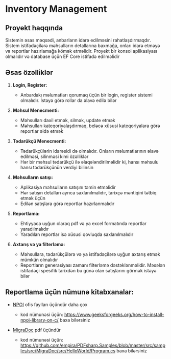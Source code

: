 # Inventory Management

## Proyekt haqqında

Sistemin əsas məqsədi, anbarların idarə edilməsini rahatlaşdırmaqdır. Sistem istifadəçilərə məhsulların detallarına baxmağa, onları idarə etməyə və reportlar hazırlamağa kömək etməlidir. Proyekt bir konsol aplikasiyası olmalıdır və database üçün EF Core istifadə edilməlidir

## Əsas özəlliklər

1. **Login, Register:**

   - Anbardakı məlumatları qorumaq üçün bir login, register sistemi olmalıdır. İstəyə görə rollar da əlavə edilə bilər

2. **Məhsul Menecmenti:**

   - Məhsulları daxil etmək, silmək, update etmək
   - Məhsulları kateqoriyalaşdırmaq, beləcə xüsusi kateqoriyalara görə reportlar əldə etmək

3. **Tədarükçü Menecmenti:**

   - Tədarükçülərin idarəsidi də olmalıdır. Onların məlumatlarının əlavə edilməsi, silinməsi kimi özəlliklər
   - Hər bir məhsul tədarükçü ilə əlaqələndirilməlidir ki, hansı məhsulu hansı tədarükçünün verdiyi bilinsin

4. **Məhsulların satışı:**

   - Aplikasiya məhsulların satışını təmin etməlidir
   - Hər satışın detalları ayrıca saxlanılmalıdır, tarixçə məntiqini tətbiq etmək üçün
   - Edilən satışlara görə reportlar hazırlanmalıdır

5. **Reportlama:**

   - Ehtiyyaca uyğun olaraq pdf və ya excel formatında reportlar yaradılmalıdır
   - Yaradılan reportlar isə xüsusi qovluqda saxlanılmalıdır

6. **Axtarış və ya filterləmə:**
   - Məhsullara, tədarükçülərə və ya istifadəçilərə uyğun axtarış etmək mümkün olmalıdır
   - Reportların generasiyası zamanı filterləmə dəstəklənməlidir. Məsələn istifadəçi spesifik tarixdən bu günə olan satışlarını görmək istəyə bilər

## Reportlama üçün nümunə kitabxanalar:

- [NPOI](https://www.nuget.org/packages/NPOI) ofis faylları üçündür daha çox

  - kod nümunəsi üçün: https://www.geeksforgeeks.org/how-to-install-npoi-library-on-c/ baxa bilərsiniz

- [MigraDoc](https://www.nuget.org/packages/PDFsharp/6.0.0-preview-1) pdf üçündür

  - kod nümunəsi üçün: https://github.com/empira/PDFsharp.Samples/blob/master/src/samples/src/MigraDoc/src/HelloWorld/Program.cs baxa bilərsiniz
